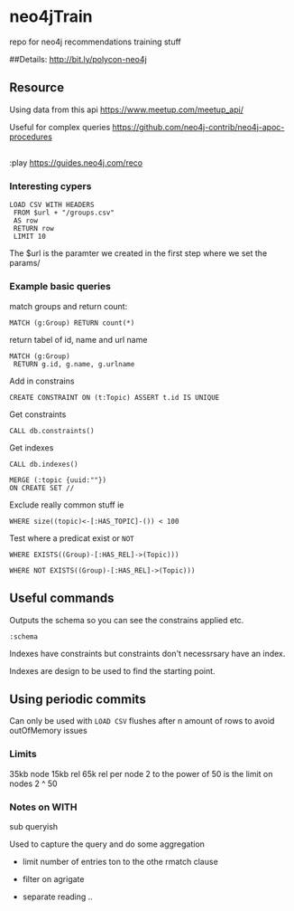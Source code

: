 # neo4jTrain
repo for neo4j recommendations training stuff

##Details:
http://bit.ly/polycon-neo4j

## Resource
Using data from this api
https://www.meetup.com/meetup_api/

Useful for complex queries
https://github.com/neo4j-contrib/neo4j-apoc-procedures

##
:play https://guides.neo4j.com/reco

### Interesting cypers

```
LOAD CSV WITH HEADERS
 FROM $url + "/groups.csv"
 AS row
 RETURN row
 LIMIT 10
 ```

The $url is the paramter we created in the first step where we set the params/

### Example basic queries

match groups and return count:
```
MATCH (g:Group) RETURN count(*)
```

return tabel of id, name and url name
```
MATCH (g:Group)
 RETURN g.id, g.name, g.urlname
 ```

 Add in constrains

 ```
 CREATE CONSTRAINT ON (t:Topic) ASSERT t.id IS UNIQUE
 ```

 Get constraints
 ```
 CALL db.constraints()
 ```
 Get indexes

 ```
 CALL db.indexes()
 ```

 ```
MERGE (:topic {uuid:""})
ON CREATE SET //

```
Exclude really common stuff
ie
```
WHERE size((topic)<-[:HAS_TOPIC]-()) < 100
```
Test where a predicat exist or `NOT`
```
WHERE EXISTS((Group)-[:HAS_REL]->(Topic)))

WHERE NOT EXISTS((Group)-[:HAS_REL]->(Topic)))
```
 ## Useful commands

Outputs the schema so you can see the constrains applied etc.
 ```
 :schema
```


Indexes have constraints but constraints don't necessrsary have an index.

Indexes are design to be used to find the starting point.

## Using periodic commits
Can only be used with `LOAD CSV`
flushes after n amount of rows to avoid outOfMemory issues

### Limits
35kb node
15kb rel
65k rel per node
2 to the power of 50 is the limit on nodes
2 ^ 50

### Notes on WITH
sub queryish

Used to capture the query and do some aggregation

- limit number of entries ton to the othe rmatch clause

- filter on agrigate
- separate reading ..